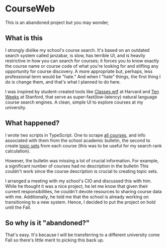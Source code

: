 # CourseWeb

This is an abandoned project but you may wonder,

## What is this
I strongly dislike my school's course search. It's based on an outdated search system called janzabar, is slow, has terrible UI, and is heavily
restrictive in how you can search for courses; it forces you to know exactly the course name or course code of what you're looking for 
and stifling any opportunity for course discovery. A more appropriate but, perhaps, less professional term would be "hate." And when I "hate"
things, the first thing I do is change them, and that's what I planned to do here.

I was inspired by student-created tools like [Classes.wtf](https://classes.wtf/) at Harvard and [Ten Weeks](https://tenweeks.xyz/) at Stanford,
that serve as super-fast(low-latency) natural language course search engines. A clean, simple UI to explore courses at my university.

## What happened?
I wrote two scripts in TypeScript. One to scrape [all courses](data/allCourses.json), and info associated with them from the school academic bulletin, the second to 
create [topic sets](/data/courseTopicSets.json) from each course (this was to be useful for my search rank calculation).

However, the bulletin was missing a lot of crucial information. For example, a significant number of courses had no description in the bulletin
This couldn't work since the course description is crucial to creating topic sets.

I arranged a meeting with my school's CIO and discussed this with him. While he thought it was a nice project, he let me know that given their
current responsibilities, he couldn't devote resources to sharing course data with me. Additionally, he told me that the school is already
working on transitioning to a new system. Hence, I decided to put the project on hold until the Fall.

## So why is it "abandoned?"
That's easy. It's because I will be transferring to a different university come Fall so there's little merit to picking this back up.
